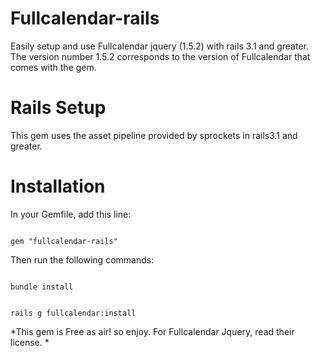 # Fullcalendar-rails

Easily setup and use Fullcalendar jquery (1.5.2) with rails 3.1 and greater. The version number 1.5.2 corresponds to the version of Fullcalendar that comes with the gem. 

# Rails Setup

This gem uses the asset pipeline provided by sprockets in rails3.1 and greater.

# Installation
In your Gemfile, add this line:
<pre><code>
gem "fullcalendar-rails"
</pre></code>

Then run the following commands:
<pre><code>
bundle install
</pre></code>

<pre><code>
rails g fullcalendar:install
</pre></code>

*This gem is Free as air! so enjoy. For Fullcalendar Jquery, read their license. *



